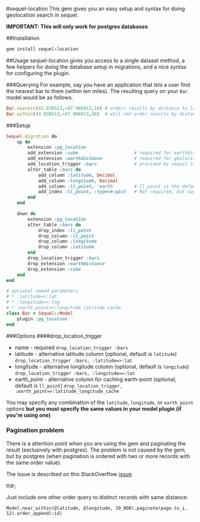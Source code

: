 #sequel-location
This gem gives you an easy setup and syntax for doing geolocation search in sequel.

**IMPORTANT: This will only work for postgres databases**

##Installation

````ruby
gem install sequel-location
````

##Usage
sequel-location gives you access to a single dataset method, a few helpers for doing the database
setup in migrations, and a nice syntax for configuring the plugin.

###Querying
For example, say you have an application that lets a user find the nearest bar to them (within ten miles). The resulting
query on your `Bar` model would be as follows.

````ruby
Bar.nearest(43.038513,-87.908913,10) # orders results by distance to location
Bar.within(43.038513,-87.908913,10)  # will not order results by distance
````

###Setup

````ruby
Sequel.migration do
	up do
		extension :pg_location
		add_extension :cube						# required for earthdistance
		add_extension :earthdistance			# required for geolocation
		add_location_trigger :bars				# provided by sequel-location to auto-calculate the earth point on update of latitude or longitude
		alter_table :bars do
			add_column :latitude, Decimal
			add_column :longitude, Decimal
			add_column :ll_point, 'earth' 		# ll_point is the default column for caching the caluclated earth point
			add_index :ll_point, :type=>:gist	# Not required, but suggested
		end
	end

	down do
		extension :pg_location
		alter_table :bars do
			drop_index :ll_point
			drop_column :ll_point
			drop_column :longitude
			drop_column :latitude
		end
		drop_location_trigger :bars
		drop_extension :earthdistance
		drop_extension :cube
	end
end
````

````ruby
# optional named parameters
# * :latitude=>:lat
# * :longitude=>:lng
# * :earth_point=>:longitude_latitude_cache
class Bar < Sequel::Model
	plugin :pg_location
end
````

###Options
####drop_location_trigger
* name - required `drop_location_trigger :bars`
* latitude - alternative latitude column (optional, default is `latitude`) `drop_location_trigger :bars, :latitude=>:lat`
* longitude - alternative longitude column (optional, default is `longitude`) `drop_location_trigger :bars, :longitude=>:lat`
* earth_point - alternative column for caching earth-point (optional, default is `ll_point`) `drop_location_trigger, :earth_point=>:latitude_longitude_cache`

You may specify any combination of the `latitude`, `longitude`, or `earth_point` options **but you must specify the same values in
your model plugin (if you're using one)**

### Pagination problem

There is a attention point when you are using the gem and paginating the result (exclusively with postgres). The problem 
is not caused by the gem, but by postgres (when pagination is ordered with two or more records with the same order value). 

The issue is described on this StackOverflow 
[issue](http://stackoverflow.com/questions/13580826/postgresql-repeating-rows-from-limit-offset). 

tldr;

Just include one other order query to distinct records with same distance:
```
Model.near_within(@latitude, @longitude, 10_000).paginate(page.to_i, 12).order_append(:id)
```
